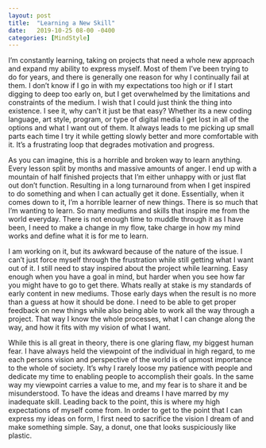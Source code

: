 ```yaml
---
layout: post
title:  "Learning a New Skill"
date:   2019-10-25 08-00 -0400
categories: [MindStyle]
---
```

I’m constantly learning, taking on projects that need a whole new approach and expand my ability to express myself. Most of them I’ve been trying to do for years, and there is generally one reason for why I continually fail at them. I don’t know if I go in with my expectations too high or if I start digging to deep too early on, but I get overwhelmed by the limitations and constraints of the medium. I wish that I could just think the thing into existence. I see it, why can’t it just be that easy? Whether its a new coding language, art style, program, or type of digital media I get lost in all of the options and what I want out of them. It always leads to me picking up small parts each time I try it while getting slowly better and more comfortable with it. It’s a frustrating loop that degrades motivation and progress.

As you can imagine, this is a horrible and broken way to learn anything. Every lesson split by months and massive amounts of anger. I end up with a mountain of half finished projects that I’m either unhappy with or just flat out don’t function. Resulting in a long turnaround from when I get inspired to do something and when I can actually get it done. Essentially, when it comes down to it, I’m a horrible learner of new things. There is so much that I’m wanting to learn. So many mediums and skills that inspire me from the world everyday. There is not enough time to muddle through it as I have been, I need to make a change in my flow, take charge in how my mind works and define what it is for me to learn.

I am working on it, but its awkward because of the nature of the issue. I can’t just force myself through the frustration while still getting what I want out of it. I still need to stay inspired about the project while learning. Easy enough when you have a goal in mind, but harder when you see how far you might have to go to get there. Whats really at stake is my standards of early content in new mediums. Those early days when the result is no more than a guess at how it should be done. I need to be able to get proper feedback on new things while also being able to work all the way through a project. That way I know the whole processes, what I can change along the way, and how it fits with my vision of what I want.

While this is all great in theory, there is one glaring flaw, my biggest human fear. I have always held the viewpoint of the individual in high regard, to me each persons vision and perspective of the world is of upmost importance to the whole of society. It’s why I rarely loose my patience with people and dedicate my time to enabling people to accomplish their goals. In the same way my viewpoint carries a value to me, and my fear is to share it and be misunderstood. To have the ideas and dreams I have marred by my inadequate skill. Leading back to the point, this is where my high expectations of myself come from. In order to get to the point that I can express my ideas on form, I first need to sacrifice the vision I dream of and make something simple. Say, a donut, one that looks suspiciously like plastic.
